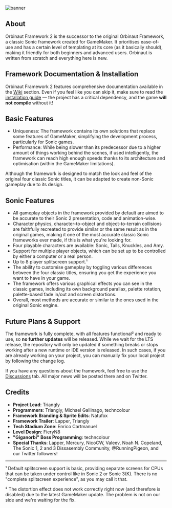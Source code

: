![banner](https://github.com/TrianglyRU/OrbinautFramework2/assets/45323263/9e802204-355f-4a26-a3d2-28f7aa8eff54)

## About
 
Orbinaut Framework 2 is the successor to the original Orbinaut Framework, a classic Sonic framework created for GameMaker. It prioritises ease-of-use and has a certain level of templating at its core (as it basically should), making it friendly for both beginners and advanced users.
Orbinaut is written from scratch and everything here is new.

## Framework Documentation & Installation

Orbinaut Framework 2 features comprehensive documentation available in the [Wiki](https://github.com/TrianglyRU/OrbinautFramework/wiki) section. Even if you feel like you can skip it, make sure to read the [installation guide](https://github.com/TrianglyRU/OrbinautFramework/wiki#installation) — the project has a critical dependency, and the game **will not compile** without it!

## Basic Features

- Uniqueness: The framework contains its own solutions that replace some features of GameMaker, simplifying the development process, particularly for Sonic games.
- Performance: While being slower than its predecessor due to a higher amount of things working behind the scenes, if used intelligently, the framework can reach high enough speeds thanks to its architecture and optimisation (within the GameMaker limitations).

Although the framework is designed to match the look and feel of the original four classic Sonic titles, it can be adapted to create non-Sonic gameplay due to its design.

## Sonic Features

- All gameplay objects in the framework provided by default are aimed to be accurate to their Sonic 2 presentation, code and animation-wise.
- Character physics, character-to-object and object-to-terrain collisions are faithfully recreated to provide similar or the same result as in the original games, making it one of the most accurate classic Sonic frameworks ever made, if this is what you're looking for.
- Four playable characters are available: Sonic, Tails, Knuckles, and Amy.
- Support for multiple player objects, which can be set up to be controlled by either a computer or a real person.
- Up to 8 player splitscreen support.¹
- The ability to customise gameplay by toggling various differences between the four classic titles, ensuring you get the experience you want to have in your game.
- The framework offers various graphical effects you can see in the classic games, including its own background parallax, palette rotation, palette-based fade in/out and screen distortions.
- Overall, most methods are accurate or similar to the ones used in the original Sonic engine.

## Future Plans & Support

The framework is fully complete, with all features functional² and ready to use, so **no further updates** will be released. While we wait for the LTS release, the repository will only be updated if something breaks or stops working after a new runtime or IDE version is released. In such cases, if you are already working on your project, you can manually fix your local project by following the change log.

If you have any questions about the framework, feel free to use the [Discussions](https://github.com/TrianglyRU/OrbinautFramework/discussions) tab. All major news will be posted there and on Twitter.

## Credits

- **Project Lead**: Triangly
- **Programmers**: Triangly, Michael Gallinago, techncolour
- **Framework Branding & Sprite Edits**: Natufox
- **Framework Trailer**: Lapper, Triangly
- **Tech Stadium Zone**: Enrico Cartmanuel
- **Level Design**: FieryN8
- **"Giganorbi" Boss Programming**: techncolour
- **Special Thanks**: Lapper, Mercury, NicoCW, Valeev, Noah N. Copeland, The Sonic 1, 2 and 3 Dissasembly Community, @RunningPigeon, and our Twitter followers!

---

¹ Default splitscreen support is basic, providing separate screens for CPUs that can be taken under control like in Sonic 2 or Sonic 3(K). There is no "complete splitscreen experience", as you may call it that.    

² The distortion effect does not work correctly right now (and therefore is disabled) due to the latest GameMaker update. The problem is not on our side and we're waiting for the fix.​
